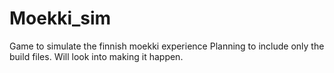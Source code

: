# Moekki_sim
Game to simulate the finnish moekki experience
Planning to include only the build files. Will look into making it happen.
